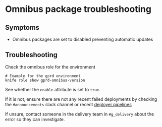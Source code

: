 # Omnibus package troubleshooting

## Symptoms

* Omnibus packages are set to disabled preventing automatic updates

## Troubleshooting

Check the omnibus role for the environment

```
# Example for the gprd environment
knife role show gprd-omnibus-version
```

See whether the `enable` attribute is set to `true`.

If it is not, ensure there are not any recent failed deployments by checking the
`#announcements` slack channel or recent [deployer pipelines](https://ops.gitlab.net/gitlab-com/gl-infra/deployer/pipelines)

If unsure, contact someone in the delivery team in `#g_delivery` about the error so they can
investigate.
